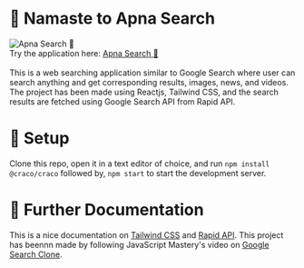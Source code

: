 # 🙏️ Namaste to Apna Search
![Apna Search 🔎](https://user-images.githubusercontent.com/55712612/140558324-e95b293a-bc48-4f98-b975-93ff80a103db.gif)
<br>
Try the application here: [Apna Search 🔎](https://apnasearch.netlify.app/search)
<br><br>
This is a web searching application similar to Google Search where user can search anything and get corresponding results, images, news, and videos. The project has been made using Reactjs, Tailwind CSS, and the search results are fetched using Google Search API from Rapid API.

# 🚀️ Setup
Clone this repo, open it in a text editor of choice, and run `npm install @craco/craco` followed by, `npm start` to start the development server.





# 📑️ Further Documentation

This is a nice documentation on [Tailwind CSS](https://tailwindcss.com/docs) and [Rapid API](https://docs.rapidapi.com/). This project has beennn made by following JavaScript Mastery's video on [Google Search Clone](https://www.youtube.com/watch?v=NDbruK1fzG8&list=LL&index=12).
